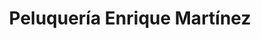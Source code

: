 ---
title: "Peluquería Enrique Martínez"
url: /mieres-del-camin/peluqueria-enrique-martinez/
shop: peluquería
---